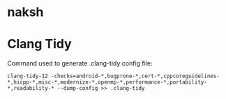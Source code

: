 # naksh

# Clang Tidy
Command used to generate .clang-tidy config file:
```shell
clang-tidy-12 -checks=android-*,bugprone-*,cert-*,cppcoreguidelines-*,hicpp-*,misc-*,modernize-*,openmp-*,performance-*,portability-*,readability-* --dump-config >> .clang-tidy
```
